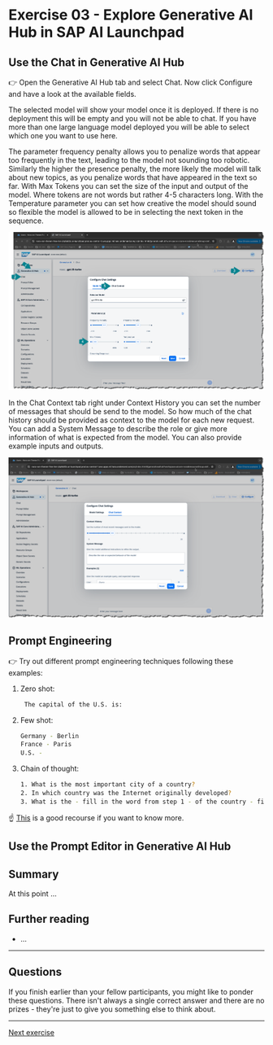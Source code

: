 # Exercise 03 - Explore Generative AI Hub in SAP AI Launchpad

## Use the Chat in Generative AI Hub
👉 Open the Generative AI Hub tab and select Chat. Now click Configure and have a look at the available fields. 

The selected model will show your model once it is deployed. If there is no deployment this will be empty and you will not be able to chat. If you have more than one large language model deployed you will be able to select which one you want to use here. 

The parameter frequency penalty allows you to penalize words that appear too frequently in the text, leading to the model not sounding too robotic. Similarly the higher the presence penalty, the more likely the model will talk about new topics, as you penalize words that have appeared in the text so far. With Max Tokens you can set the size of the input and output of the model. Where tokens are not words but rather 4-5 characters long. With the Temperature parameter you can set how creative the model should sound so flexible the model is allowed to be in selecting the next token in the sequence.

![Chat 1/2](assets/2024-07-22_15-32-44.png)

In the Chat Context tab right under Context History you can set the number of messages that should be send to the model. So how much of the chat history should be provided as context to the model for each new request. You can add a System Message to describe the role or give more information of what is expected from the model. You can also provide example inputs and outputs.

![Chat 2/2](assets/2024-07-22_15-40-33.png)

## Prompt Engineering
👉 Try out different prompt engineering techniques following these examples:

1. Zero shot:
   ```sh
    The capital of the U.S. is:
    ``` 
2. Few shot:
    ```sh
    Germany - Berlin
    France - Paris
    U.S. - 
    ```
3. Chain of thought:
    ```sh
    1. What is the most important city of a country?
    2. In which country was the Internet originally developed?
    3. What is the - fill in the word from step 1 - of the country - fill in the word from step 2 -.
    ```

☝️ [This](https://www.promptingguide.ai/) is a good recourse if you want to know more.

## Use the Prompt Editor in Generative AI Hub

## Summary

At this point ...

## Further reading

* ...

---

## Questions

If you finish earlier than your fellow participants, you might like to ponder these questions. There isn't always a single correct answer and there are no prizes - they're just to give you something else to think about.

---

[Next exercise](../03-deploy-llm/README.md)
